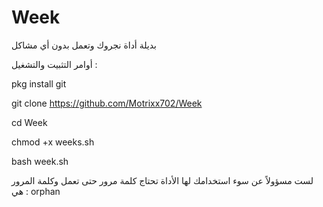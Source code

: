 # Week

بديلة أداة نجروك وتعمل بدون أي مشاكل

أوامر التثبيت والتشغيل :


pkg install git 



git clone https://github.com/Motrixx702/Week



cd Week


chmod +x weeks.sh




bash week.sh


لست مسؤولاً عن سوء استخدامك لها
الأداة تحتاج كلمة مرور حتى تعمل وكلمة المرور هي : orphan
